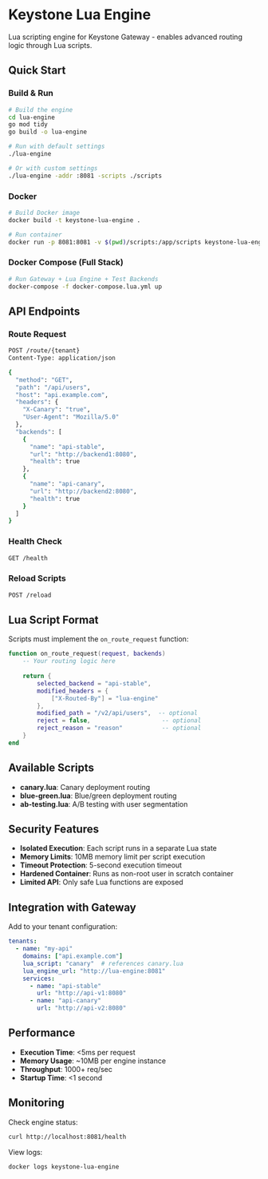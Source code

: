 # Keystone Lua Engine

Lua scripting engine for Keystone Gateway - enables advanced routing logic through Lua scripts.

## Quick Start

### Build & Run

```bash
# Build the engine
cd lua-engine
go mod tidy
go build -o lua-engine

# Run with default settings
./lua-engine

# Or with custom settings
./lua-engine -addr :8081 -scripts ./scripts
```

### Docker

```bash
# Build Docker image
docker build -t keystone-lua-engine .

# Run container
docker run -p 8081:8081 -v $(pwd)/scripts:/app/scripts keystone-lua-engine
```

### Docker Compose (Full Stack)

```bash
# Run Gateway + Lua Engine + Test Backends
docker-compose -f docker-compose.lua.yml up
```

## API Endpoints

### Route Request
```bash
POST /route/{tenant}
Content-Type: application/json

{
  "method": "GET",
  "path": "/api/users",
  "host": "api.example.com",
  "headers": {
    "X-Canary": "true",
    "User-Agent": "Mozilla/5.0"
  },
  "backends": [
    {
      "name": "api-stable",
      "url": "http://backend1:8080",
      "health": true
    },
    {
      "name": "api-canary", 
      "url": "http://backend2:8080",
      "health": true
    }
  ]
}
```

### Health Check
```bash
GET /health
```

### Reload Scripts
```bash
POST /reload
```

## Lua Script Format

Scripts must implement the `on_route_request` function:

```lua
function on_route_request(request, backends)
    -- Your routing logic here
    
    return {
        selected_backend = "api-stable",
        modified_headers = {
            ["X-Routed-By"] = "lua-engine"
        },
        modified_path = "/v2/api/users",  -- optional
        reject = false,                    -- optional
        reject_reason = "reason"           -- optional
    }
end
```

## Available Scripts

- **canary.lua**: Canary deployment routing
- **blue-green.lua**: Blue/green deployment routing  
- **ab-testing.lua**: A/B testing with user segmentation

## Security Features

- **Isolated Execution**: Each script runs in a separate Lua state
- **Memory Limits**: 10MB memory limit per script execution
- **Timeout Protection**: 5-second execution timeout
- **Hardened Container**: Runs as non-root user in scratch container
- **Limited API**: Only safe Lua functions are exposed

## Integration with Gateway

Add to your tenant configuration:

```yaml
tenants:
  - name: "my-api"
    domains: ["api.example.com"]
    lua_script: "canary"  # references canary.lua
    lua_engine_url: "http://lua-engine:8081"
    services:
      - name: "api-stable"
        url: "http://api-v1:8080"
      - name: "api-canary"
        url: "http://api-v2:8080"
```

## Performance

- **Execution Time**: <5ms per request
- **Memory Usage**: ~10MB per engine instance
- **Throughput**: 1000+ req/sec
- **Startup Time**: <1 second

## Monitoring

Check engine status:
```bash
curl http://localhost:8081/health
```

View logs:
```bash
docker logs keystone-lua-engine
```
